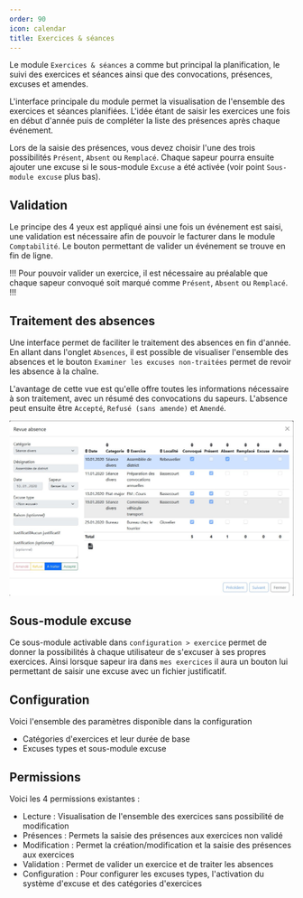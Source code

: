 ```yaml
---
order: 90
icon: calendar
title: Exercices & séances
---
```


Le module `Exercices & séances` a comme but principal la planification, le suivi des exercices et séances ainsi que des convocations, présences, excuses et amendes.

L'interface principale du module permet la visualisation de l'ensemble des exercices et séances planifiées. L'idée étant de saisir les exercices une fois en début d'année puis de compléter la liste des présences après chaque événement.

Lors de la saisie des présences, vous devez choisir l'une des trois possibilités `Présent`, `Absent` ou `Remplacé`.
Chaque sapeur pourra ensuite ajouter une excuse si le sous-module `Excuse` a été activée (voir point `Sous-module excuse` plus bas).

<!-- TODO: Heures supp pour exercice -->

## Validation

Le principe des 4 yeux est appliqué ainsi une fois un événement est saisi, une validation est nécessaire afin de pouvoir le facturer dans le module `Comptabilité`.
Le bouton permettant de valider un événement se trouve en fin de ligne.

!!!
Pour pouvoir valider un exercice, il est nécessaire au préalable que chaque sapeur convoqué soit marqué comme `Présent`, `Absent` ou `Remplacé`.
!!!

## Traitement des absences

Une interface permet de faciliter le traitement des absences en fin d'année.
En allant dans l'onglet `Absences`, il est possible de visualiser l'ensemble des absences et le bouton `Examiner les excuses non-traitées` permet de revoir les absence à la chaîne.

L'avantage de cette vue est qu'elle offre toutes les informations nécessaire à son traitement, avec un résumé des convocations du sapeurs. L'absence peut ensuite être `Accepté`, `Refusé (sans amende)` et `Amendé`.

![Fenêtre de traitement des absences](../images/modal-revue-absence.jpg)

## Sous-module excuse

Ce sous-module activable dans `configuration > exercice` permet de donner la possibilités à chaque utilisateur de s'excuser à ses propres exercices.
Ainsi lorsque sapeur ira dans `mes exercices` il aura un bouton lui permettant de saisir une excuse avec un fichier justificatif.

## Configuration

Voici l'ensemble des paramètres disponible dans la configuration

- Catégories d'exercices et leur durée de base
- Excuses types et sous-module excuse

## Permissions

Voici les 4 permissions existantes :

- Lecture : Visualisation de l'ensemble des exercices sans possibilité de modification
- Présences : Permets la saisie des présences aux exercices non validé
- Modification : Permet la création/modification et la saisie des présences aux exercices
- Validation : Permet de valider un exercice et de traiter les absences
- Configuration : Pour configurer les excuses types, l'activation du système d'excuse et des catégories d'exercices
